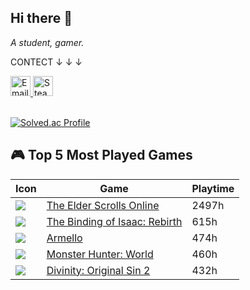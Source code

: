 ## Hi there 👋

<!--
**temraire117/temraire117** is a ✨ _special_ ✨ repository because its `README.md` (this file) appears on your GitHub profile.

Here are some ideas to get you started:

- 🔭 I’m currently working on ...
- 🌱 I’m currently learning ...
- 👯 I’m looking to collaborate on ...
- 🤔 I’m looking for help with ...
- 💬 Ask me about ...
- 📫 How to reach me: ...
- 😄 Pronouns: ...
- ⚡ Fun fact: ...
-->
*A student, gamer.*

CONTECT
 ↓ ↓ ↓

<a href="mailto:temraire117@gmail.com">
  <img src="https://ssl.gstatic.com/ui/v1/icons/mail/rfr/gmail.ico" alt="EmailLink" width=32px>
</a>


<a href="https://steamcommunity.com/profiles/76561198391723816/">
  <img src="https://store.steampowered.com/favicon.ico" alt="SteamProfile" width=32px>
</a>   
<br>
<br>

[![Solved.ac Profile](http://mazassumnida.wtf/api/generate_badge?boj=ljh020517)](https://solved.ac/ljh020517)


## 🎮 Top 5 Most Played Games

| Icon | Game | Playtime |
|------|------|----------|
| ![](https://cdn.cloudflare.steamstatic.com/steam/apps/306130/capsule_184x69.jpg) | [The Elder Scrolls Online](https://store.steampowered.com/app/306130/The_Elder_Scrolls_Online/) | 2497h |
| ![](https://cdn.cloudflare.steamstatic.com/steam/apps/250900/capsule_184x69.jpg) | [The Binding of Isaac: Rebirth](https://store.steampowered.com/app/250900/The_Binding_of_Isaac_Rebirth/) | 615h |
| ![](https://cdn.cloudflare.steamstatic.com/steam/apps/290340/capsule_184x69.jpg) | [Armello](https://store.steampowered.com/app/290340/Armello/) | 474h |
| ![](https://cdn.cloudflare.steamstatic.com/steam/apps/582010/capsule_184x69.jpg) | [Monster Hunter: World](https://store.steampowered.com/app/582010/Monster_Hunter_World/) | 460h |
| ![](https://cdn.cloudflare.steamstatic.com/steam/apps/435150/capsule_184x69.jpg) | [Divinity: Original Sin 2](https://store.steampowered.com/app/435150/Divinity_Original_Sin_2__Definitive_Edition/) | 432h |
